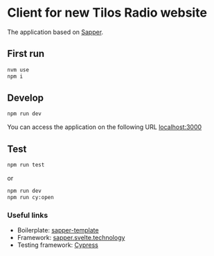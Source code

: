 # Client for new Tilos Radio website

The application based on [Sapper](https://github.com/sveltejs/sapper).

## First run

```bash
nvm use
npm i
```

## Develop

```bash
npm run dev
```

You can access the application on the following URL [localhost:3000](http://localhost:3000)

## Test
```bash
npm run test
```
or
```bash
npm run dev
npm run cy:open
```

### Useful links
- Boilerplate: [sapper-template](https://github.com/sveltejs/sapper-template)
- Framework: [sapper.svelte.technology](https://sapper.svelte.technology)
- Testing framework: [Cypress](https://docs.cypress.io/)
